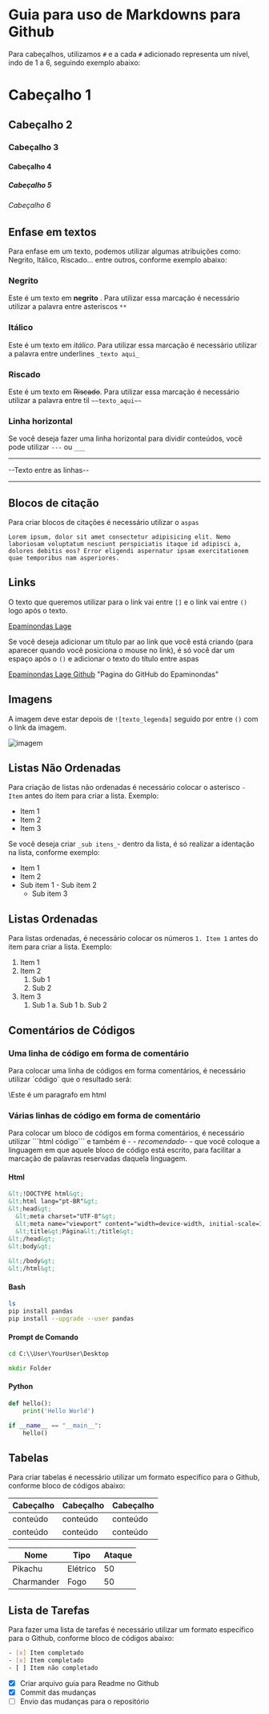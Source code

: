 # Guia para uso de Markdowns para Github

Para cabeçalhos, utilizamos `#` e a cada `#` adicionado representa um nível, indo de 1 a 6, seguindo exemplo abaixo:

# Cabeçalho 1 
## Cabeçalho 2 
### Cabeçalho 3 
#### Cabeçalho 4 
##### Cabeçalho 5 
###### Cabeçalho 6

## Enfase em textos

Para enfase em um texto, podemos utilizar algumas atribuições como: Negrito, Itálico, Riscado... entre outros, conforme exemplo abaixo:

### Negrito

Este é um texto em **negrito** . Para utilizar essa marcação é necessário utilizar a palavra entre asteriscos `**`

### Itálico

Este é um texto em _itálico_. Para utilizar essa marcação é necessário utilizar a palavra entre underlines `_texto aqui_`


### Riscado

Este é um texto em ~~Riscado~~. Para utilizar essa marcação é necessário utilizar a palavra entre til `~~texto_aqui~~`


### Linha horizontal

Se você deseja fazer uma linha horizontal para dividir conteúdos, você pode utilizar `---` ou `___` 

---
 --Texto entre as linhas-- 
___

## Blocos de citação

Para criar blocos de citações é necessário utilizar o `aspas`

`Lorem ipsum, dolor sit amet consectetur adipisicing elit. Nemo laboriosam voluptatum nesciunt
perspiciatis itaque id adipisci a, dolores debitis eos? Error eligendi aspernatur ipsam
exercitationem quae temporibus nam asperiores.`

## Links

O texto que queremos utilizar para o link vai entre `[]` e o link vai entre `()` logo após o texto.

[Epaminondas Lage](https://github.com/Epaminondaslage)

Se você deseja adicionar um título par ao link que você está criando (para aparecer quando você posiciona o mouse no link), é só você dar um espaço após o `()` e adicionar o texto do título entre aspas 

[Epaminondas Lage Github](https://github.com/Epaminondaslage) "Pagina do GitHub do Epaminondas"

## Imagens

A imagem deve estar depois de `![texto_legenda]` seguido por entre `()` com o link da imagem.

![imagem](https://source.unsplash.com/random/200x200)

## Listas Não Ordenadas

Para criação de listas não ordenadas é necessário colocar o asterisco `-  Item` antes do item para criar a lista. Exemplo:

-  Item 1
-  Item 2
-  Item 3

Se você deseja criar ` _sub itens_ `-  dentro da lista, é só realizar a identação na lista, conforme exemplo:

-  Item 1
-  Item 2
  -  Sub item 1
    -  Sub item 2
      -  Sub item 3

## Listas Ordenadas

Para listas ordenadas, é necessário colocar os números `1. Item 1`  antes do item para criar a lista. Exemplo:

1. Item 1
2. Item 2
   1. Sub 1
   2. Sub 2
3. Item 3
   1. Sub 1
      a. Sub 1
      b. Sub 2

## Comentários de Códigos

### Uma linha de código em forma de comentário

Para colocar uma linha de códigos em forma comentários, é necessário utilizar  \`código` que o resultado será:

 \Este é um paragrafo em html

### Várias linhas de código em forma de comentário

Para colocar um bloco de códigos em forma comentários, é necessário utilizar  \```html
código```  e também é - - _recomendado_- -  que você coloque a linguagem em que aquele bloco de código está escrito, para facilitar a marcação de palavras reservadas daquela linguagem.

#### Html
```html
&lt;!DOCTYPE html&gt;
&lt;html lang="pt-BR"&gt;
&lt;head&gt;
  &lt;meta charset="UTF-8"&gt;
  &lt;meta name="viewport" content="width=device-width, initial-scale=1.0"&gt;
  &lt;title&gt;Página&lt;/title&gt;
&lt;/head&gt;
&lt;body&gt;
  
&lt;/body&gt;
&lt;/html&gt;
```

#### Bash
```bash
ls
pip install pandas
pip install --upgrade --user pandas

```

#### Prompt de Comando
```cmd
cd C:\\User\YourUser\Desktop

mkdir Folder
```

#### Python
```python
def hello():
    print('Hello World')

if __name__ == "__main__":
    hello()
```

## Tabelas

Para criar tabelas é necessário utilizar um formato específico para o Github, conforme bloco de códigos abaixo:


| Cabeçalho | Cabeçalho | Cabeçalho |
| --- | --- | --- |
| conteúdo | conteúdo | conteúdo |
| conteúdo | conteúdo | conteúdo |


| Nome | Tipo | Ataque |
| --- | --- | --- |
| Pikachu | Elétrico | 50 |
| Charmander | Fogo | 50 |

## Lista de Tarefas

Para fazer uma lista de tarefas é necessário utilizar um formato específico para o Github, conforme bloco de códigos abaixo:

```bash
- [x] Item completado
- [x] Item completado
- [ ] Item não completado
```


- [x] Criar arquivo guia para Readme no Github
- [x] Commit das mudanças
- [ ] Envio das mudanças para o repositório</pre>
